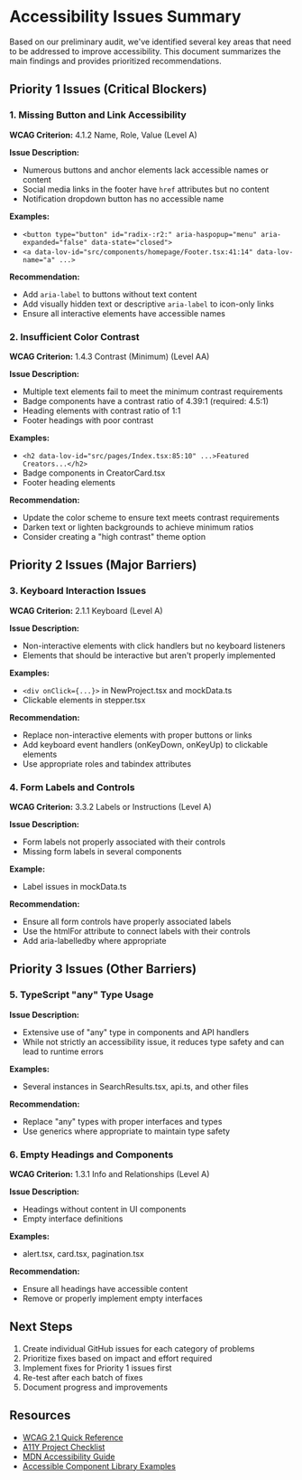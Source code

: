 # Accessibility Issues Summary

Based on our preliminary audit, we've identified several key areas that need to be addressed to improve accessibility. This document summarizes the main findings and provides prioritized recommendations.

## Priority 1 Issues (Critical Blockers)

### 1. Missing Button and Link Accessibility

**WCAG Criterion:** 4.1.2 Name, Role, Value (Level A)

**Issue Description:**
- Numerous buttons and anchor elements lack accessible names or content
- Social media links in the footer have `href` attributes but no content
- Notification dropdown button has no accessible name

**Examples:**
- `<button type="button" id="radix-:r2:" aria-haspopup="menu" aria-expanded="false" data-state="closed">`
- `<a data-lov-id="src/components/homepage/Footer.tsx:41:14" data-lov-name="a" ...>`

**Recommendation:**
- Add `aria-label` to buttons without text content
- Add visually hidden text or descriptive `aria-label` to icon-only links
- Ensure all interactive elements have accessible names

### 2. Insufficient Color Contrast

**WCAG Criterion:** 1.4.3 Contrast (Minimum) (Level AA)

**Issue Description:**
- Multiple text elements fail to meet the minimum contrast requirements
- Badge components have a contrast ratio of 4.39:1 (required: 4.5:1)
- Heading elements with contrast ratio of 1:1
- Footer headings with poor contrast

**Examples:**
- `<h2 data-lov-id="src/pages/Index.tsx:85:10" ...>Featured Creators...</h2>`
- Badge components in CreatorCard.tsx
- Footer heading elements

**Recommendation:**
- Update the color scheme to ensure text meets contrast requirements
- Darken text or lighten backgrounds to achieve minimum ratios
- Consider creating a "high contrast" theme option

## Priority 2 Issues (Major Barriers)

### 3. Keyboard Interaction Issues

**WCAG Criterion:** 2.1.1 Keyboard (Level A)

**Issue Description:**
- Non-interactive elements with click handlers but no keyboard listeners
- Elements that should be interactive but aren't properly implemented

**Examples:**
- `<div onClick={...}>` in NewProject.tsx and mockData.ts
- Clickable elements in stepper.tsx

**Recommendation:**
- Replace non-interactive elements with proper buttons or links
- Add keyboard event handlers (onKeyDown, onKeyUp) to clickable elements
- Use appropriate roles and tabindex attributes

### 4. Form Labels and Controls

**WCAG Criterion:** 3.3.2 Labels or Instructions (Level A)

**Issue Description:**
- Form labels not properly associated with their controls
- Missing form labels in several components

**Example:**
- Label issues in mockData.ts

**Recommendation:**
- Ensure all form controls have properly associated labels
- Use the htmlFor attribute to connect labels with their controls
- Add aria-labelledby where appropriate

## Priority 3 Issues (Other Barriers)

### 5. TypeScript "any" Type Usage

**Issue Description:**
- Extensive use of "any" type in components and API handlers
- While not strictly an accessibility issue, it reduces type safety and can lead to runtime errors

**Examples:**
- Several instances in SearchResults.tsx, api.ts, and other files

**Recommendation:**
- Replace "any" types with proper interfaces and types
- Use generics where appropriate to maintain type safety

### 6. Empty Headings and Components

**WCAG Criterion:** 1.3.1 Info and Relationships (Level A)

**Issue Description:**
- Headings without content in UI components
- Empty interface definitions

**Examples:**
- alert.tsx, card.tsx, pagination.tsx

**Recommendation:**
- Ensure all headings have accessible content
- Remove or properly implement empty interfaces

## Next Steps

1. Create individual GitHub issues for each category of problems
2. Prioritize fixes based on impact and effort required
3. Implement fixes for Priority 1 issues first
4. Re-test after each batch of fixes
5. Document progress and improvements

## Resources

- [WCAG 2.1 Quick Reference](https://www.w3.org/WAI/WCAG21/quickref/)
- [A11Y Project Checklist](https://www.a11yproject.com/checklist/)
- [MDN Accessibility Guide](https://developer.mozilla.org/en-US/docs/Web/Accessibility)
- [Accessible Component Library Examples](https://inclusive-components.design/)